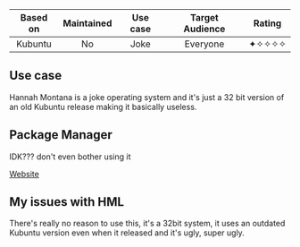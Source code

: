 
| Based on | Maintained | Use case | Target Audience | Rating |
| :------: | :--------: | :------: | :-------------: | :----: |
| Kubuntu  |     No     |   Joke   |    Everyone     | ✦✧✧✧✧  |
## Use case

Hannah Montana is a joke operating system and it's just a 32 bit version of an old Kubuntu release making it basically useless. 

## Package Manager

IDK??? don't even bother using it

[Website](https://hannahmontana.sourceforge.net/)

## My issues with HML

There's really no reason to use this, it's a 32bit system, it uses an outdated Kubuntu version even when it released and it's ugly, super ugly.


